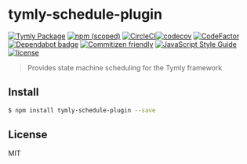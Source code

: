# tymly-schedule-plugin
[![Tymly Package](https://img.shields.io/badge/tymly-package-blue.svg)](https://tymly.io/)
[![npm (scoped)](https://img.shields.io/npm/v/@wmfs/tymly-schedule-plugin.svg)](https://www.npmjs.com/package/@wmfs/tymly-schedule-plugin)
[![CircleCI](https://circleci.com/gh/wmfs/tymly-schedule-plugin.svg?style=svg)](https://circleci.com/gh/wmfs/tymly-schedule-plugin)[![codecov](https://codecov.io/gh/wmfs/tymly-schedule-plugin/branch/master/graph/badge.svg)](https://codecov.io/gh/wmfs/tymly-schedule-plugin)
[![CodeFactor](https://www.codefactor.io/repository/github/wmfs/tymly-schedule-plugin/badge)](https://www.codefactor.io/repository/github/wmfs/tymly-schedule-plugin)
[![Dependabot badge](https://img.shields.io/badge/Dependabot-active-brightgreen.svg)](https://dependabot.com/)
[![Commitizen friendly](https://img.shields.io/badge/commitizen-friendly-brightgreen.svg)](http://commitizen.github.io/cz-cli/)
[![JavaScript Style Guide](https://img.shields.io/badge/code_style-standard-brightgreen.svg)](https://standardjs.com)
[![license](https://img.shields.io/github/license/mashape/apistatus.svg)](https://github.com/wmfs/tymly-schedule-plugin/blob/master/LICENSE)

> Provides state machine scheduling for the Tymly framework 

## <a name="install"></a>Install
```bash
$ npm install tymly-schedule-plugin --save
```


## <a name="license"></a>License

MIT
